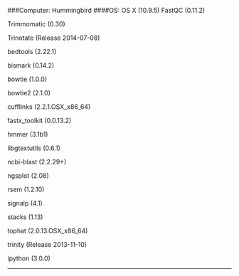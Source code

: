###Computer: Hummingbird
####OS: OS X (10.9.5)
FastQC (0.11.2)

Trimmomatic (0.30)

Trinotate (Release 2014-07-08)

bedtools (2.22.1)

bismark (0.14.2)

bowtie (1.0.0)

bowtie2 (2.1.0)

cufflinks (2.2.1.OSX_x86_64)

fastx_toolkit (0.0.13.2)

hmmer (3.1b1)

libgtextutils (0.6.1)

ncbi-blast (2.2.29+)

ngsplot (2.08)

rsem (1.2.10)

signalp (4.1)

stacks (1.13)

tophat (2.0.13.OSX_x86_64)

trinity (Release 2013-11-10)

ipython (3.0.0)

----
